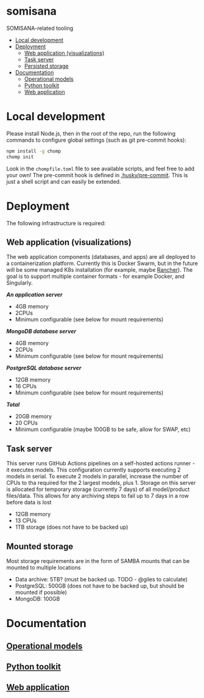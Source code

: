 # somisana

SOMISANA-related tooling

<!-- START doctoc generated TOC please keep comment here to allow auto update -->
<!-- DON'T EDIT THIS SECTION, INSTEAD RE-RUN doctoc TO UPDATE -->

- [Local development](#local-development)
- [Deployment](#deployment)
  - [Web application (visualizations)](#web-application-visualizations)
  - [Task server](#task-server)
  - [Persisted storage](#persisted-storage)
- [Documentation](#documentation)
  - [Operational models](#operational-models)
  - [Python toolkit](#python-toolkit)
  - [Web application](#web-application)

<!-- END doctoc generated TOC please keep comment here to allow auto update -->

# Local development

Please install Node.js, then in the root of the repo, run the following commands to configure global settings (such as git pre-commit hooks):

```sh
npm install -g chomp
chomp init
```

Look in the `chompfile.toml` file to see available scripts, and feel free to add your own! The pre-commit hook is defined in [.husky/pre-commit](/.husky/pre-commit). This is just a shell script and can easily be extended.

# Deployment

The following infrastructure is required:

## Web application (visualizations)

The web application components (databases, and apps) are all deployed to a containerization platform. Currently this is Docker Swarm, but in the future will be some managed K8s installation (for example, maybe [Rancher](https://www.rancher.com/)). The goal is to support multiple container formats - for example Docker, and Singularly.

**_An application server_**

- 4GB memory
- 2CPUs
- Minimum configurable (see below for mount requirements)

**_MongoDB database server_**

- 4GB memory
- 2CPUs
- Minimum configurable (see below for mount requirements)

**_PostgreSQL database server_**

- 12GB memory
- 16 CPUs
- Minimum configurable (see below for mount requirements)

**_Total_**

- 20GB memory
- 20 CPUs
- Minimum configurable (maybe 100GB to be safe, allow for SWAP, etc)

## Task server

This server runs GitHub Actions pipelines on a self-hosted actions runner - it executes models. This configuration currently supports executing 2 models in serial. To execute 2 models in parallel, increase the number of CPUs to tha required for the 2 largest models, plus 1. Storage on this server is allocated for temporary storage (currently 7 days) of all model/product files/data. This allows for any archiving steps to fail up to 7 days in a row before data is lost

- 12GB memory
- 13 CPUs
- 1TB storage (does not have to be backed up)

## Mounted storage

Most storage requirements are in the form of SAMBA mounts that can be mounted to multiple locations

- Data archive: 5TB? (must be backed up. TODO - @giles to calculate)
- PostgreSQL: 500GB (does not have to be backed up, but should be mounted if possible)
- MongoDB: 100GB

# Documentation

## [Operational models](/models/)

## [Python toolkit](/toolkit/)

## [Web application](/web/)
